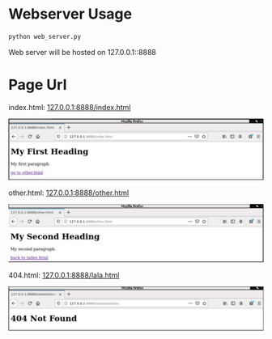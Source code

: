 # Webserver Usage

```python
python web_server.py
```

Web server will be hosted on 127.0.0.1::8888

# Page Url

index.html: [127.0.0.1:8888/index.html](http://127.0.0.1:8888/index.html)

![alt text](https://github.com/johncreed/computer_network_hw1/blob/master/screenshots/p2a/web-server-index-page.png)

other.html: [127.0.0.1:8888/other.html](http:127.0.0.1:8888/other.html)

![alt text](https://github.com/johncreed/computer_network_hw1/blob/master/screenshots/p2a/web-server-other-page.png)

404.html: [127.0.0.1:8888/lala.html](http:127.0.0.1:8888/lala.html)

![alt text](https://github.com/johncreed/computer_network_hw1/blob/master/screenshots/p2a/web-server-404-page.png)
